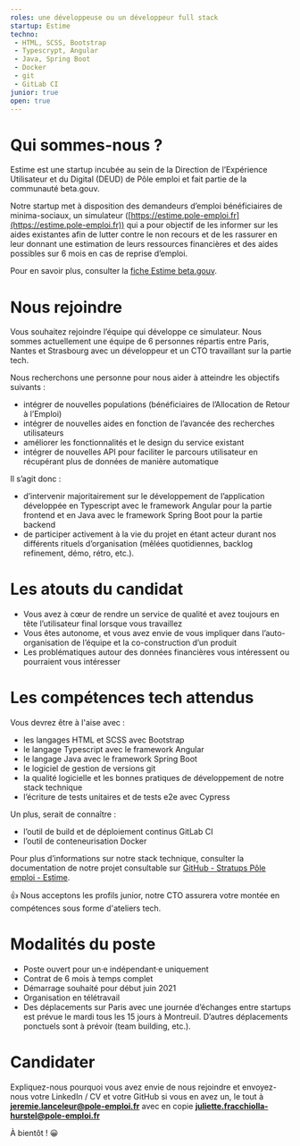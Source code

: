 ```yaml
---
roles: une développeuse ou un développeur full stack
startup: Estime
techno: 
 - HTML, SCSS, Bootstrap
 - Typescrypt, Angular
 - Java, Spring Boot
 - Docker
 - git
 - GitLab CI
junior: true
open: true 
---
```


# Qui sommes-nous ?

Estime est une startup incubée au sein de la Direction de l’Expérience Utilisateur et du Digital (DEUD) de Pôle emploi et fait partie de la communauté beta.gouv.

Notre startup met à disposition des demandeurs d’emploi bénéficiaires de minima-sociaux, un simulateur ([https://estime.pole-emploi.fr](https://estime.pole-emploi.fr)) qui a pour objectif de les informer sur les aides existantes afin de lutter contre le non recours et de les rassurer en leur donnant une estimation de leurs ressources financières et des aides possibles sur 6 mois en cas de reprise d’emploi.

Pour en savoir plus, consulter la [fiche Estime beta.gouv](https://beta.gouv.fr/startups/estime.html).

# Nous rejoindre

Vous souhaitez rejoindre l’équipe qui développe ce simulateur. Nous sommes actuellement une équipe de 6 personnes répartis entre Paris, Nantes et Strasbourg avec un développeur et un CTO travaillant sur la partie tech.

Nous recherchons une personne pour nous aider à atteindre les objectifs suivants :
* intégrer de nouvelles populations (bénéficiaires de l’Allocation de Retour à l’Emploi) 
* intégrer de nouvelles aides en fonction de l’avancée des recherches utilisateurs
* améliorer les fonctionnalités et le design du service existant  
* intégrer de nouvelles API pour faciliter le parcours utilisateur en récupérant plus de données de manière automatique  

Il s’agit donc :
* d’intervenir majoritairement sur le développement de l’application développée en Typescript avec le framework Angular pour la partie frontend et en Java avec le framework Spring Boot pour la partie backend
* de participer activement à la vie du projet en étant acteur durant nos différents rituels d’organisation (mêlées quotidiennes, backlog refinement, démo, rétro, etc.).

# Les atouts du candidat

* Vous avez à cœur de rendre un service de qualité et avez toujours en tête l’utilisateur final lorsque vous travaillez
* Vous êtes autonome, et vous avez envie de vous impliquer dans l’auto-organisation de l’équipe et la co-construction d’un produit
* Les problématiques autour des données financières vous intéressent ou pourraient vous intéresser

# Les compétences tech attendus

Vous devrez être à l'aise avec :
*  les langages HTML et SCSS avec Bootstrap
*  le langage Typescript avec le framework Angular
*  le langage Java avec le framework Spring Boot
*  le logiciel de gestion de versions git 
*  la qualité logicielle et les bonnes pratiques de développement de notre stack technique
*  l’écriture de tests unitaires et de tests e2e avec Cypress

Un plus, serait de connaître :
* l’outil de build et de déploiement continus GitLab CI
* l’outil de conteneurisation Docker

Pour plus d’informations sur notre stack technique, consulter la documentation de notre projet consultable sur [GitHub - Stratups Pôle emploi - Estime](https://github.com/StartupsPoleEmploi/estime-frontend).

👍 Nous acceptons les profils junior, notre CTO assurera votre montée en compétences sous forme d'ateliers tech.

# Modalités du poste

* Poste ouvert pour un·e indépendant·e uniquement
* Contrat de 6 mois à temps complet
* Démarrage souhaité pour début juin 2021
* Organisation en télétravail
* Des déplacements sur Paris avec une journée d’échanges entre startups est prévue le mardi tous les 15 jours à Montreuil. D’autres déplacements ponctuels sont à prévoir (team building, etc.).


# Candidater

Expliquez-nous pourquoi vous avez envie de nous rejoindre et envoyez-nous votre LinkedIn / CV et votre GitHub si vous en avez un, le tout à **jeremie.lanceleur@pole-emploi.fr** avec en copie **juliette.fracchiolla-hurstel@pole-emploi.fr**

À bientôt ! 😀


